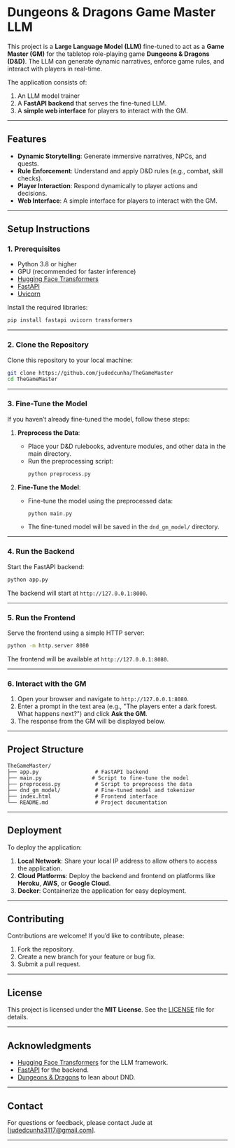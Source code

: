 
# **Dungeons & Dragons Game Master LLM**

This project is a **Large Language Model (LLM)** fine-tuned to act as a **Game Master (GM)** for the tabletop role-playing game **Dungeons & Dragons (D&D)**. The LLM can generate dynamic narratives, enforce game rules, and interact with players in real-time.

The application consists of:
1. An LLM model trainer 
2. A **FastAPI backend** that serves the fine-tuned LLM.
3. A **simple web interface** for players to interact with the GM.

---

## **Features**
- **Dynamic Storytelling**: Generate immersive narratives, NPCs, and quests.
- **Rule Enforcement**: Understand and apply D&D rules (e.g., combat, skill checks).
- **Player Interaction**: Respond dynamically to player actions and decisions.
- **Web Interface**: A simple interface for players to interact with the GM.

---

## **Setup Instructions**

### **1. Prerequisites**
- Python 3.8 or higher
- GPU (recommended for faster inference)
- [Hugging Face Transformers](https://huggingface.co/transformers/)
- [FastAPI](https://fastapi.tiangolo.com/)
- [Uvicorn](https://www.uvicorn.org/)

Install the required libraries:
```bash
pip install fastapi uvicorn transformers
```

---

### **2. Clone the Repository**
Clone this repository to your local machine:
```bash
git clone https://github.com/judedcunha/TheGameMaster
cd TheGameMaster
```

---

### **3. Fine-Tune the Model**
If you haven’t already fine-tuned the model, follow these steps:

1. **Preprocess the Data**:
   - Place your D&D rulebooks, adventure modules, and other data in the main directory.
   - Run the preprocessing script:
     ```bash
     python preprocess.py
     ```

2. **Fine-Tune the Model**:
   - Fine-tune the model using the preprocessed data:
     ```bash
     python main.py
     ```
   - The fine-tuned model will be saved in the `dnd_gm_model/` directory.

---

### **4. Run the Backend**
Start the FastAPI backend:
```bash
python app.py
```

The backend will start at `http://127.0.0.1:8000`.

---

### **5. Run the Frontend**
Serve the frontend using a simple HTTP server:
```bash
python -m http.server 8080
```

The frontend will be available at `http://127.0.0.1:8080`.

---

### **6. Interact with the GM**
1. Open your browser and navigate to `http://127.0.0.1:8080`.
2. Enter a prompt in the text area (e.g., "The players enter a dark forest. What happens next?") and click **Ask the GM**.
3. The response from the GM will be displayed below.

---

## **Project Structure**
```
TheGameMaster/
├── app.py                  # FastAPI backend
├── main.py                # Script to fine-tune the model
├── preprocess.py           # Script to preprocess the data
├── dnd_gm_model/           # Fine-tuned model and tokenizer
├── index.html              # Frontend interface
└── README.md               # Project documentation
```

---

## **Deployment**
To deploy the application:
1. **Local Network**: Share your local IP address to allow others to access the application.
2. **Cloud Platforms**: Deploy the backend and frontend on platforms like **Heroku**, **AWS**, or **Google Cloud**.
3. **Docker**: Containerize the application for easy deployment.

---

## **Contributing**
Contributions are welcome! If you’d like to contribute, please:
1. Fork the repository.
2. Create a new branch for your feature or bug fix.
3. Submit a pull request.

---

## **License**
This project is licensed under the **MIT License**. See the [LICENSE](LICENSE) file for details.

---

## **Acknowledgments**
- [Hugging Face Transformers](https://huggingface.co/transformers/) for the LLM framework.
- [FastAPI](https://fastapi.tiangolo.com/) for the backend.
- [Dungeons & Dragons](https://www.dndbeyond.com/) to lean about DND.

---

## **Contact**
For questions or feedback, please contact Jude at [judedcunha3117@gmail.com].

---

